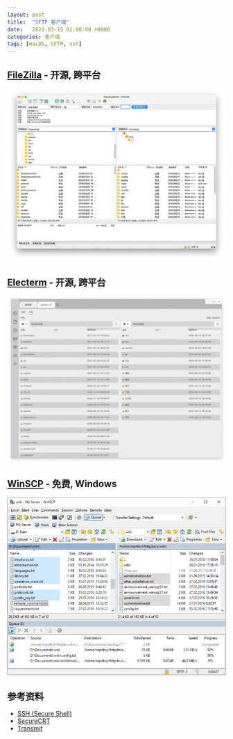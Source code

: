 ```yaml
---
layout: post
title:  "SFTP 客户端"
date:   2021-03-15 01:00:00 +0800
categories: 客户端
tags: [macOS, SFTP, ssh]
---
```


## [FileZilla](https://filezilla-project.org/index.php) - 开源, 跨平台
![](/images/2021/filezilla-client.png)

## [Electerm](https://github.com/electerm/electerm) - 开源, 跨平台
![](/images/2021/electerm.png)

## [WinSCP](https://winscp.net/eng/docs/lang:chs) - 免费, Windows
![](/images/2021/winscp.png)

## 参考资料
* [SSH (Secure Shell)](https://www.ssh.com/ssh/)
* [SecureCRT](https://www.vandyke.com/products/securecrt/)
* [Transmit](https://www.panic.com/transmit/)
